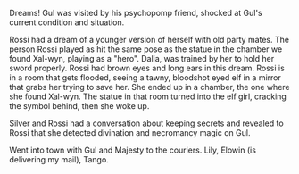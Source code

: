 Dreams!
Gul was visited by his psychopomp friend, shocked at Gul's current condition and situation.

Rossi had a dream of a younger version of herself with old party mates. The person Rossi played as hit the same pose as the statue in the chamber we found Xal-wyn, playing as a "hero". Dalia, was trained by her to hold her sword properly. Rossi had brown eyes and long ears in this dream. Rossi is in a room that gets flooded, seeing a tawny, bloodshot eyed elf in a mirror that grabs her trying to save her. She ended up in a chamber, the one where she found Xal-wyn. The statue in that room turned into the elf girl, cracking the symbol behind, then she woke up.

Silver and Rossi had a conversation about keeping secrets and revealed to Rossi that she detected divination and necromancy magic on Gul.

Went into town with Gul and Majesty to the couriers. Lily, Elowin (is delivering my mail), Tango.